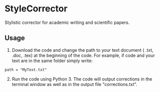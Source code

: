 # StyleCorrector
Stylistic corrector for academic writing and scientific papers.

## Usage
1. Download the code and change the path to your text document ( .txt, .doc, .tex) at the beginning of the code. For example, if code and your text are in the same folder simply write:

```
path = "MyText.txt"
```

2. Run the code using Python 3. The code will output corrections in the terminal window as well as in the output file "corrections.txt".
